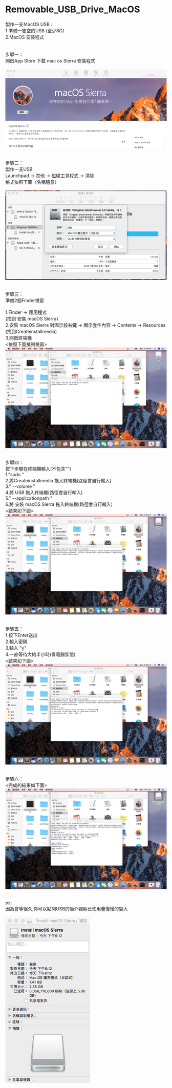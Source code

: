 # Removable_USB_Drive_MacOS
製作一支ＭacOS USB :<br>
  1.準備一隻空的USB (至少8G)<br>
  2.MacOS 安裝程式<br>
<br><br>
步驟一：<br>
  開啟App Store 下載 mac os Sierra 安裝程式<br><br>
![](img/img01.jpg)<br><br>

步驟二：<br>
  製作一支USB<br>
  Launchpad -> 其他 -> 磁碟工具程式 -> 清除 <br>
  格式依照下圖（名稱隨意）<br><br>
![](img/img02.jpg)<br><br>

步驟三：<br>
  準備2個Finder視窗<br>
  <br>
   1.Finder -> 應用程式<br>
      (找到 安裝 macOS Sierra)<br> 
   2.安裝 macOS Sierra 對圖示按右鍵 -> 顯示套件內容 -> Contents -> Resources<br>
      (找到Createinstallmedia)<br>
   3.開啟終端機<br>
      <依照下圖排列視窗> <br>
![](img/img03.jpg)<br><br>

步驟四：<br>
 按下步驟在終端機輸入(不包含"")<br>
  1."sudo "<br>
  2.將Createinstallmedia 拖入終端機(路徑會自行輸入)<br>
  3." --volume "<br>
  4.將 USB 拖入終端機(路徑會自行輸入)<br>
  5." --applicationpath "<br>
  6.將 安裝 macOS Sierra 拖入終端機(路徑會自行輸入)<br>
  <結果如下圖><br>
![](img/img04.jpg)<br><br>

步驟五：<br>
  1.按下Enter送出<br>
  2.輸入密碼 <br>
  3.輸入 "y" <br>
  4.一直等待大約半小時(看電腦狀態)<br>
    <結果如下圖><br>
![](img/img05.jpg)<br><br>

步驟六：<br>
<完成的結果如下圖><br>
![](img/img06.jpg)<br><br>

ps:<br>
因為會等很久,你可以點開USB的簡介觀察已使用量慢慢的變大 <br><br>
![](img/img07.jpg)<br><br>